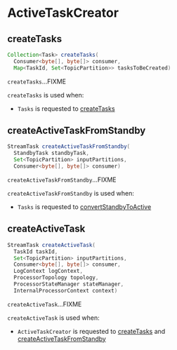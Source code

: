 # ActiveTaskCreator

## <span id="createTasks"> createTasks

```java
Collection<Task> createTasks(
  Consumer<byte[], byte[]> consumer,
  Map<TaskId, Set<TopicPartition>> tasksToBeCreated)
```

`createTasks`...FIXME

`createTasks` is used when:

* `Tasks` is requested to [createTasks](Tasks.md#createTasks)

## <span id="createActiveTaskFromStandby"> createActiveTaskFromStandby

```java
StreamTask createActiveTaskFromStandby(
  StandbyTask standbyTask,
  Set<TopicPartition> inputPartitions,
  Consumer<byte[], byte[]> consumer)
```

`createActiveTaskFromStandby`...FIXME

`createActiveTaskFromStandby` is used when:

* `Tasks` is requested to [convertStandbyToActive](Tasks.md#convertStandbyToActive)

## <span id="createActiveTask"> createActiveTask

```java
StreamTask createActiveTask(
  TaskId taskId,
  Set<TopicPartition> inputPartitions,
  Consumer<byte[], byte[]> consumer,
  LogContext logContext,
  ProcessorTopology topology,
  ProcessorStateManager stateManager,
  InternalProcessorContext context)
```

`createActiveTask`...FIXME

`createActiveTask` is used when:

* `ActiveTaskCreator` is requested to [createTasks](#createTasks) and [createActiveTaskFromStandby](#createActiveTaskFromStandby)
